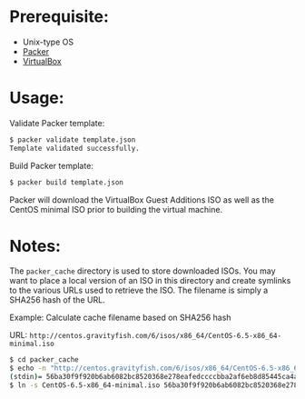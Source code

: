 # Prerequisite:

- Unix-type OS
- [Packer](http://www.packer.io/downloads.html)
- [VirtualBox](https://www.virtualbox.org/wiki/Downloads)

# Usage:

Validate Packer template:

```sh
$ packer validate template.json
Template validated successfully.
```

Build Packer template:

```sh
$ packer build template.json
```

Packer will download the VirtualBox Guest Additions ISO as well as the CentOS minimal ISO prior to building the virtual machine.

# Notes:

The `packer_cache` directory is used to store downloaded ISOs. You may want to place a local version of an ISO in this directory and create symlinks to the various URLs used to retrieve the ISO. The filename is simply a SHA256 hash of the URL.

Example: Calculate cache filename based on SHA256 hash

URL: `http://centos.gravityfish.com/6/isos/x86_64/CentOS-6.5-x86_64-minimal.iso`

```sh
$ cd packer_cache
$ echo -n "http://centos.gravityfish.com/6/isos/x86_64/CentOS-6.5-x86_64-minimal.iso" | openssl sha256
(stdin)= 56ba30f9f920b6ab6082bc8520368e278eafedccccbba2af6eb8d85445ca4aa9
$ ln -s CentOS-6.5-x86_64-minimal.iso 56ba30f9f920b6ab6082bc8520368e278eafedccccbba2af6eb8d85445ca4aa9.iso
```
